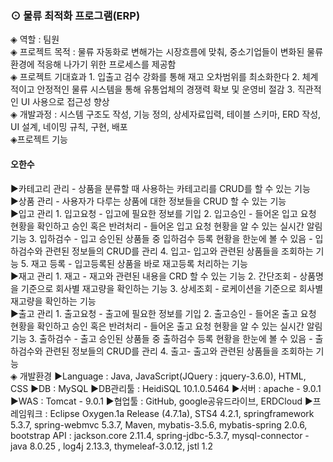 <h3> ⊙ 물류 최적화 프로그램(ERP) </h3>

<div>
◈ 역할 : 팀원
</div>
<div>
◈ 프로젝트 목적
: 물류 자동화로 변해가는 시장흐름에 맞춰, 중소기업들이 변화된 물류 환경에 적응해 나가기 위한 프로세스를 제공함
</div>
<div>
◈ 프로젝트 기대효과
1. 입출고 검수 강화를 통해 재고 오차범위를 최소화한다
2. 체계적이고 안정적인 물류 시스템을 통해 유통업체의 경쟁력 확보 및 운영비 절감
3. 직관적인 UI 사용으로 접근성 향상
</div>
<div>
◈ 개발과정 : 시스템 구조도 작성, 기능 정의, 상세자료입력, 테이블 스키마, ERD 작성, UI 설계, 네이밍 규칙, 구현, 배포
</div>
<div>
◈프로젝트 기능
 <h4>오한수</h4>
 <span>
▶카테고리 관리
- 상품을 분류할 때 사용하는 카테고리를 CRUD를 할 수 있는 기능
  </span>
  <article>
▶상품 관리
- 사용자가 다루는 상품에 대한 정보들을 CRUD 할 수 있는 기능
  </article>
  <article>
▶입고 관리
1. 입고요청
- 입고에 필요한 정보를 기입
2. 입고승인
- 들어온 입고 요청 현황을 확인하고 승인 혹은 반려처리
- 들어온 입고 요청 현황을 알 수 있는 실시간 알림기능
3. 입하검수
- 입고 승인된 상품들 중 입하검수 등록 현황을 한눈에 볼 수 있음
- 입하검수와 관련된 정보들의 CRUD를 관리
4. 입고- 입고와 관련된 상품들을 조회하는 기능
5. 재고 등록
- 입고등록된 상품을 바로 재고등록 처리하는 기능
  </article>
  <article>
▶재고 관리
1. 재고
- 재고와 관련된 내용을 CRD 할 수 있는 기능
2. 간단조회
- 상품명을 기준으로 회사별 재고량을 확인하는 기능
3. 상세조회
- 로케이션을 기준으로 회사별 재고량을 확인하는 기능
  </article>
  <article>
▶출고 관리
1. 출고요청
- 출고에 필요한 정보를 기입
2. 출고승인
- 들어온 출고 요청 현황을 확인하고 승인 혹은 반려처리
- 들어온 출고 요청 현황을 알 수 있는 실시간 알림기능
3. 출하검수
- 출고 승인된 상품들 중 출하검수 등록 현황을 한눈에 볼 수 있음
- 출하검수와 관련된 정보들의 CRUD를 관리
4. 출고- 출고와 관련된 상품들을 조회하는 기능
   </article>
</div>
<div>
◈ 개발환경
▶Language : Java, JavaScript(JQuery : jquery-3.6.0), HTML, CSS
▶DB : MySQL
▶DB관리툴 : HeidiSQL 10.1.0.5464
▶서버 : apache - 9.0.1
▶WAS : Tomcat - 9.0.1
▶협업툴 : GitHub, google공유드라이브, ERDCloud
▶프레임워크 : Eclipse Oxygen.1a Release (4.7.1a), STS4 4.2.1, springframework 5.3.7, spring-webmvc 5.3.7, Maven, mybatis-3.5.6, mybatis-spring 2.0.6, bootstrap
API : jackson.core 2.11.4, spring-jdbc-5.3.7, mysql-connector
-java 8.0.25 , log4j 2.13.3, thymeleaf-3.0.12, jstl 1.2
</div>
